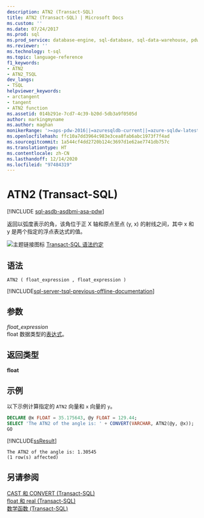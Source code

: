 ```yaml
---
description: ATN2 (Transact-SQL)
title: ATN2 (Transact-SQL) | Microsoft Docs
ms.custom: ''
ms.date: 07/24/2017
ms.prod: sql
ms.prod_service: database-engine, sql-database, sql-data-warehouse, pdw
ms.reviewer: ''
ms.technology: t-sql
ms.topic: language-reference
f1_keywords:
- ATN2
- ATN2_TSQL
dev_langs:
- TSQL
helpviewer_keywords:
- arctangent
- tangent
- ATN2 function
ms.assetid: 014b291e-7cd7-4c39-b20d-5db3a9f0505d
author: markingmyname
ms.author: maghan
monikerRange: '>=aps-pdw-2016||=azuresqldb-current||=azure-sqldw-latest||>=sql-server-2016||>=sql-server-linux-2017||=azuresqldb-mi-current'
ms.openlocfilehash: ffc10a7dd3964c983e3cea8fab6abc1973f7f4ad
ms.sourcegitcommit: 1a544cf4dd2720b124c3697d1e62ae7741db757c
ms.translationtype: HT
ms.contentlocale: zh-CN
ms.lasthandoff: 12/14/2020
ms.locfileid: "97484319"
---
```

# <a name="atn2-transact-sql"></a>ATN2 (Transact-SQL)
[!INCLUDE [sql-asdb-asdbmi-asa-pdw](../../includes/applies-to-version/sql-asdb-asdbmi-asa-pdw.md)]

返回以弧度表示的角，该角位于正 X 轴和原点至点 (y, x) 的射线之间，其中 x 和 y 是两个指定的浮点表达式的值。
  
![主题链接图标](../../database-engine/configure-windows/media/topic-link.gif "“主题链接”图标") [Transact-SQL 语法约定](../../t-sql/language-elements/transact-sql-syntax-conventions-transact-sql.md)
  
## <a name="syntax"></a>语法  
  
```syntaxsql
ATN2 ( float_expression , float_expression )  
```  
  
[!INCLUDE[sql-server-tsql-previous-offline-documentation](../../includes/sql-server-tsql-previous-offline-documentation.md)]

## <a name="arguments"></a>参数
*float_expression*  
float 数据类型的[表达式](../../t-sql/language-elements/expressions-transact-sql.md)。
  
## <a name="return-types"></a>返回类型
**float**
  
## <a name="examples"></a>示例  
以下示例计算指定的 `ATN2` 向量和 `x` 向量的 `y`。
  
```sql
DECLARE @x FLOAT = 35.175643, @y FLOAT = 129.44;  
SELECT 'The ATN2 of the angle is: ' + CONVERT(VARCHAR, ATN2(@y, @x));  
GO  
```  
  
[!INCLUDE[ssResult](../../includes/ssresult-md.md)]
  
```
The ATN2 of the angle is: 1.30545                         
(1 row(s) affected)  
```  
  
## <a name="see-also"></a>另请参阅
[CAST 和 CONVERT (Transact-SQL)](../../t-sql/functions/cast-and-convert-transact-sql.md)  
[float 和 real (Transact-SQL)](../../t-sql/data-types/float-and-real-transact-sql.md)  
[数学函数 (Transact-SQL)](../../t-sql/functions/mathematical-functions-transact-sql.md)
  
  

